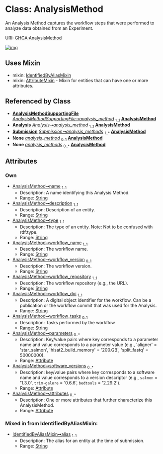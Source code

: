 
# Class: AnalysisMethod


An Analysis Method captures the workflow steps that were performed to analyze data obtained from an Experiment.

URI: [GHGA:AnalysisMethod](https://w3id.org/GHGA/AnalysisMethod)


[![img](https://yuml.me/diagram/nofunky;dir:TB/class/[Submission],[IdentifiedByAliasMixin],[AttributeMixin],[Attribute],[AnalysisMethodSupportingFile],[Attribute]<attributes%200..*-++[AnalysisMethod&#124;name:string;description:string;type:string;workflow_name:string;workflow_version:string%20%3F;workflow_repository:string;workflow_doi:string;workflow_tasks:string%20%3F;alias:string],[Attribute]<software_versions%200..*-++[AnalysisMethod],[Attribute]<parameters%200..*-++[AnalysisMethod],[AnalysisMethodSupportingFile]-%20analysis_method%201..1>[AnalysisMethod],[Analysis]-%20analysis_method%201..1>[AnalysisMethod],[Submission]++-%20analysis_methods%201..*>[AnalysisMethod],[Analysis]-%20analysis_method(i)%200..1>[AnalysisMethod],[AnalysisMethodSupportingFile]-%20analysis_method(i)%200..1>[AnalysisMethod],[Submission]-%20analysis_methods(i)%200..*>[AnalysisMethod],[AnalysisMethod]uses%20-.->[IdentifiedByAliasMixin],[AnalysisMethod]uses%20-.->[AttributeMixin],[Analysis])](https://yuml.me/diagram/nofunky;dir:TB/class/[Submission],[IdentifiedByAliasMixin],[AttributeMixin],[Attribute],[AnalysisMethodSupportingFile],[Attribute]<attributes%200..*-++[AnalysisMethod&#124;name:string;description:string;type:string;workflow_name:string;workflow_version:string%20%3F;workflow_repository:string;workflow_doi:string;workflow_tasks:string%20%3F;alias:string],[Attribute]<software_versions%200..*-++[AnalysisMethod],[Attribute]<parameters%200..*-++[AnalysisMethod],[AnalysisMethodSupportingFile]-%20analysis_method%201..1>[AnalysisMethod],[Analysis]-%20analysis_method%201..1>[AnalysisMethod],[Submission]++-%20analysis_methods%201..*>[AnalysisMethod],[Analysis]-%20analysis_method(i)%200..1>[AnalysisMethod],[AnalysisMethodSupportingFile]-%20analysis_method(i)%200..1>[AnalysisMethod],[Submission]-%20analysis_methods(i)%200..*>[AnalysisMethod],[AnalysisMethod]uses%20-.->[IdentifiedByAliasMixin],[AnalysisMethod]uses%20-.->[AttributeMixin],[Analysis])

## Uses Mixin

 *  mixin: [IdentifiedByAliasMixin](IdentifiedByAliasMixin.md)
 *  mixin: [AttributeMixin](AttributeMixin.md) - Mixin for entities that can have one or more attributes.

## Referenced by Class

 *  **[AnalysisMethodSupportingFile](AnalysisMethodSupportingFile.md)** *[AnalysisMethodSupportingFile➞analysis_method](AnalysisMethodSupportingFile_analysis_method.md)*  <sub>1..1</sub>  **[AnalysisMethod](AnalysisMethod.md)**
 *  **[Analysis](Analysis.md)** *[Analysis➞analysis_method](Analysis_analysis_method.md)*  <sub>1..1</sub>  **[AnalysisMethod](AnalysisMethod.md)**
 *  **[Submission](Submission.md)** *[Submission➞analysis_methods](Submission_analysis_methods.md)*  <sub>1..\*</sub>  **[AnalysisMethod](AnalysisMethod.md)**
 *  **None** *[analysis_method](analysis_method.md)*  <sub>0..1</sub>  **[AnalysisMethod](AnalysisMethod.md)**
 *  **None** *[analysis_methods](analysis_methods.md)*  <sub>0..\*</sub>  **[AnalysisMethod](AnalysisMethod.md)**

## Attributes


### Own

 * [AnalysisMethod➞name](AnalysisMethod_name.md)  <sub>1..1</sub>
     * Description: A name identifying this Analysis Method.
     * Range: [String](types/String.md)
 * [AnalysisMethod➞description](AnalysisMethod_description.md)  <sub>1..1</sub>
     * Description: Description of an entity.
     * Range: [String](types/String.md)
 * [AnalysisMethod➞type](AnalysisMethod_type.md)  <sub>1..1</sub>
     * Description: The type of an entity. Note: Not to be confused with rdf:type.
     * Range: [String](types/String.md)
 * [AnalysisMethod➞workflow_name](AnalysisMethod_workflow_name.md)  <sub>1..1</sub>
     * Description: The workflow name.
     * Range: [String](types/String.md)
 * [AnalysisMethod➞workflow_version](AnalysisMethod_workflow_version.md)  <sub>0..1</sub>
     * Description: The workflow version.
     * Range: [String](types/String.md)
 * [AnalysisMethod➞workflow_repository](AnalysisMethod_workflow_repository.md)  <sub>1..1</sub>
     * Description: The workflow repository (e.g., the URL).
     * Range: [String](types/String.md)
 * [AnalysisMethod➞workflow_doi](AnalysisMethod_workflow_doi.md)  <sub>1..1</sub>
     * Description: A digital object identifier for the workflow. Can be a publication or the workflow commit that was used for the Analysis.
     * Range: [String](types/String.md)
 * [AnalysisMethod➞workflow_tasks](AnalysisMethod_workflow_tasks.md)  <sub>0..1</sub>
     * Description: Tasks performed by the workflow
     * Range: [String](types/String.md)
 * [AnalysisMethod➞parameters](AnalysisMethod_parameters.md)  <sub>0..\*</sub>
     * Description: Key/value pairs where key corresponds to a parameter name and value corresponds to a parameter value (e.g., 'aligner' = 'star_salmon',  'hisat2_build_memory' = '200.GB', 'split_fastq' = 50000000).
     * Range: [Attribute](Attribute.md)
 * [AnalysisMethod➞software_versions](AnalysisMethod_software_versions.md)  <sub>0..\*</sub>
     * Description: key/value pairs where key corresponds to a software name and value corresponds to a version descriptor (e.g., `salmon` = '1.3.0', `trim-galore` = '0.6.6', `bedtools` = '2.29.2').
     * Range: [Attribute](Attribute.md)
 * [AnalysisMethod➞attributes](AnalysisMethod_attributes.md)  <sub>0..\*</sub>
     * Description: One or more attributes that further characterize this AnalysisMethod.
     * Range: [Attribute](Attribute.md)

### Mixed in from IdentifiedByAliasMixin:

 * [IdentifiedByAliasMixin➞alias](IdentifiedByAliasMixin_alias.md)  <sub>1..1</sub>
     * Description: The alias for an entity at the time of submission.
     * Range: [String](types/String.md)
